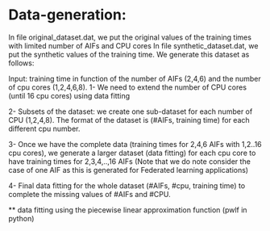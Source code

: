# Data-generation: 
In file original_dataset.dat, we put the original values of the training times with  limited number of AIFs and CPU cores
In file synthetic_dataset.dat, we put the synthetic values of the training time. We generate this dataset as follows:

Input: training time in function of the number of AIFs (2,4,6) and the number of cpu cores (1,2,4,6,8). 
1- We need to extend the number of CPU cores (until 16 cpu cores) using data fitting

2- Subsets of the dataset: we create one sub-dataset for each number of CPU (1,2,4,8). The format of the dataset is (#AIFs, training time) for each different cpu number.

3- Once we have the complete data (training times for 2,4,6 AIFs with 1,2..16 cpu cores), we generate a larger dataset (data fitting) for each cpu core to have training times for 2,3,4,..,16 AIFs (Note that we do note consider the case of one AIF as this is generated for Federated learning applications)

4- Final data fitting for the whole dataset (#AIFs, #cpu, training time) to complete the missing values of #AIFs and #CPU.

** data fitting using the piecewise linear approximation function (pwlf in python)
